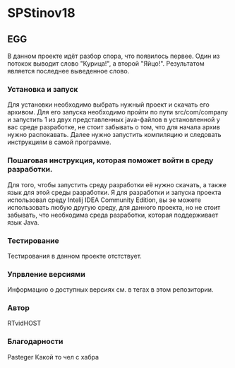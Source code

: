 # SPStinov18
## EGG
В данном проекте идёт разбор спора, что появилось первее. Один из потокок выводит слово "Курица!", а второй "Яйцо!". Результатом является последнее выведенное слово.
### Установка и запуск
Для установки необходимо выбрать нужный проект и скачать его архивом. Для его запуска необходимо пройти по пути src/com/company и запустить 1 из двух представленных java-файлов
в установленной у вас среде разработке, не стоит забывать о том, что для начала архив нужно распокавать. Далее нужно запустить компиляцию и следовать инструкциям в самой программе.
### Пошаговая инструкция, которая поможет войти в среду разработки.
Для того, чтобы запустить среду разработки её нужно скачать, а также язык для этой среды разработки. Я для разработки и запуска проекта использовал среду
Intelij IDEA Community Edition, вы эе можете использовать любую другую среду, для данного проекта, но не стоит забывать, что необходима среда разработки, которая поддерживает
язык Java.
### Тестирование
Тестирования в данном проекте отстствует.
### Упрвление версиями
Информацию о доступных версиях см. в тегах в этом репозитории.
### Автор 
RTvidHOST
### Благодарности
Pasteger
Какой то чел с хабра
